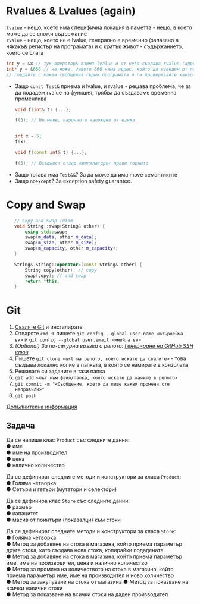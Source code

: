 # Rvalues & Lvalues (again)
`lvalue` - нещо, което има специфична локация в паметта - нещо, в което може да се сложи съдържание     
`rvalue` - нещо, което не е lvalue, генерално е временно (запазено в някакъв регистър на програмата) и с кратък живот - съдържанието, което се слага  
```c++
int y = &x // тук оператор& взима lvalue и от него създава rvalue (адреса)  
int* y = &666 // не може, защото 666 няма адрес, който да изведем от паметта 
// гледайте с какви съобщения гърми програмата и ги проверявайте какво значат
```

- Защо `const Test&` приема и lvalue, и rvalue - решава проблема, че за да подадем rvalue на функция, трябва да създаваме временна променлива
    ```c++
    void f(int& t) {...};

    f(5); // Не може, нарочно е наложено от езика
    

    int x = 5; 
    f(x);
    ```
    ```c++
    void f(const int& t) {...};

    f(5); // Всъщност отзад компилаторът прави горното
    ```
- Защо тогава има `Test&&`? За да може да има move семантиките
- Защо `noexcept`? За exception safety guarantee.

# Copy and Swap
 ```c++
    // Copy and Swap Idiom
    void String::swap(String& other) {
        using std::swap;
        swap(m_data, other.m_data);
        swap(m_size, other.m_size);
        swap(m_capacity, other.m_capacity);
    }

    String& String::operator=(const String& other) {
        String copy(other); // copy
        swap(copy); // and swap
        return *this;
    } 
```

# Git
1. [Сваляте Git](https://git-scm.com/downloads) и инсталирате
2. Отваряте `cmd` -> пишете `git config --global user.name <юзърнейма ви>` и `git config --global user.email <имейла ви>`
3. _(Optional) За по-сигурна връзка с репото: [Генериране на GitHub SSH ключ](https://docs.github.com/en/authentication/connecting-to-github-with-ssh/generating-a-new-ssh-key-and-adding-it-to-the-ssh-agent)_ 
4. Пишете `git clone <url на репото, което искате да свалите>` - това създава локално копие в папката, в която се намирате в конзолата
5. Решавате си задачите в тази папка
6. `git add <път към файл/папка, която искате да качите в репото>`
7. `git commit -m "<Съобщение, което да пише какви промени сте направили>"`
8. `git push`

[Допълнителна информация](https://github.com/semerdzhiev/reading/blob/main/git.adoc)

## Задача
Да се напише клас `Product` със следните данни:   
 ● име  
 ● име на производител  
 ● цена     
 ● налично количество  


 Да се дефинират следните методи и конструктори за класа `Product`:   
 ● Голяма четворка  
 ● Сетъри и гетъри (мутатори и селектори)   


 Да се дефинира клас `Store` със следните данни:  
 ● размер   
 ● капацитет    
 ● масив от поинтъри (показалци) към стоки  


 Да се дефинират следните методи и конструктори за класа `Store`:     
 ● Голяма четворка  
 ● Метод за добавяне на стока в магазина, който приема параметър друга стока,
 като създава нова стока, копирайки подадената  
 ● Метод за добавяне на стока в магазина, който приема параметър име, име на
 производител, цена и налично количество    
 ● Метод за промяна на количеството на стока в магазина, който приема
 параметър име, име на производител и ново количество   
 ● Метод за закупуване на стока от магазина 
 ● Метод за показване на всички налични стоки   
 ● Метод за показване на всички стоки на даден производител 
 